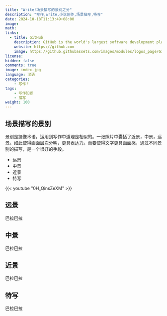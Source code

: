 ```yaml
---
title: "Write!场景描写的景别之分"
description: "写作,write,小说创作,场景描写,特写"
date: 2024-10-18T11:13:49+08:00
image: 
math: 
links:
  - title: GitHub
    description: GitHub is the world's largest software development platform.
    website: https://github.com
    image: https://github.githubassets.com/images/modules/logos_page/GitHub-Mark.png
license: 
hidden: false
comments: true
image: index.jpg
language: 汉语
categories:
    - 写作！
tags:
    - 写作知识
    - 描写
weight: 100 
---
```


## 场景描写的景别

景别是摄像术语，运用到写作中道理是相似的。一张照片中囊括了近景，中景，远景。如此使得画面层次分明，更具表达力。而要使得文字更具画面感，通过不同景别的描写，是一个很好的手段。

- 远景
- 中景
- 近景
- 特写

{{< youtube "0H_QinsZeXM" >}}

## 远景

巴拉巴拉

## 中景

巴拉巴拉

## 近景

巴拉巴拉

## 特写

巴拉巴拉
